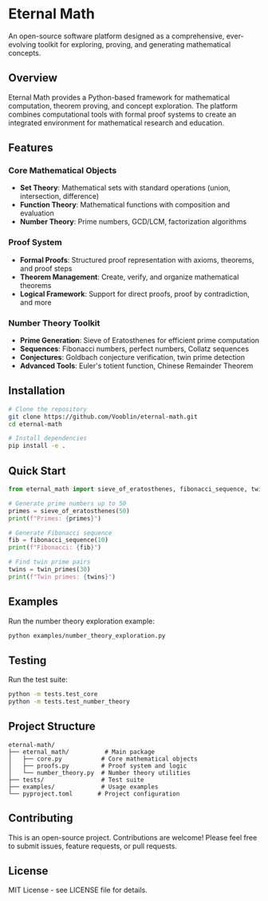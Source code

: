 # Eternal Math

An open-source software platform designed as a comprehensive, ever-evolving toolkit for exploring, proving, and generating mathematical concepts.

## Overview

Eternal Math provides a Python-based framework for mathematical computation, theorem proving, and concept exploration. The platform combines computational tools with formal proof systems to create an integrated environment for mathematical research and education.

## Features

### Core Mathematical Objects
- **Set Theory**: Mathematical sets with standard operations (union, intersection, difference)
- **Function Theory**: Mathematical functions with composition and evaluation
- **Number Theory**: Prime numbers, GCD/LCM, factorization algorithms

### Proof System
- **Formal Proofs**: Structured proof representation with axioms, theorems, and proof steps
- **Theorem Management**: Create, verify, and organize mathematical theorems
- **Logical Framework**: Support for direct proofs, proof by contradiction, and more

### Number Theory Toolkit
- **Prime Generation**: Sieve of Eratosthenes for efficient prime computation
- **Sequences**: Fibonacci numbers, perfect numbers, Collatz sequences
- **Conjectures**: Goldbach conjecture verification, twin prime detection
- **Advanced Tools**: Euler's totient function, Chinese Remainder Theorem

## Installation

```bash
# Clone the repository
git clone https://github.com/Vooblin/eternal-math.git
cd eternal-math

# Install dependencies
pip install -e .
```

## Quick Start

```python
from eternal_math import sieve_of_eratosthenes, fibonacci_sequence, twin_primes

# Generate prime numbers up to 50
primes = sieve_of_eratosthenes(50)
print(f"Primes: {primes}")

# Generate Fibonacci sequence
fib = fibonacci_sequence(10)
print(f"Fibonacci: {fib}")

# Find twin prime pairs
twins = twin_primes(30)
print(f"Twin primes: {twins}")
```

## Examples

Run the number theory exploration example:

```bash
python examples/number_theory_exploration.py
```

## Testing

Run the test suite:

```bash
python -m tests.test_core
python -m tests.test_number_theory
```

## Project Structure

```
eternal-math/
├── eternal_math/          # Main package
│   ├── core.py           # Core mathematical objects
│   ├── proofs.py         # Proof system and logic
│   └── number_theory.py  # Number theory utilities
├── tests/                # Test suite
├── examples/             # Usage examples
└── pyproject.toml       # Project configuration
```

## Contributing

This is an open-source project. Contributions are welcome! Please feel free to submit issues, feature requests, or pull requests.

## License

MIT License - see LICENSE file for details.
